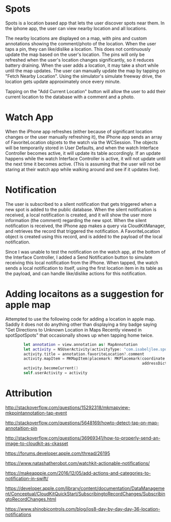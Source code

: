 # Spots

Spots is a location based app that lets the user discover spots near them. 
In the iphone app, the user can view nearby location and all locations.

The nearby locations are displayed on a map, with pins and custom annotations showing the comment/photo of the location. 
When the user taps a pin, they can like/dislike a location. This does not continuously update the map based on the user's location.
The pins will only be refreshed when the user's location changes significantly, so it reduces battery draining. When the user adds a location, it may take a short while until the map updates. The user can manually update the map by tapping on "Fetch Nearby Location". Using the simulator's simulate freeway drive, the location gets update approximately once every minute.

Tapping on the "Add Current Location" button will allow the user to add their current location to the database with a comment and a photo. 

# Watch App

When the iPhone app refreshes (either because of significant location changes or the user manually refreshing it), the iPhone app sends an array of FavoriteLocation objcets to the watch via the WCSession. The objects will be temporarily stored in User Defaults, and when the watch Interface Controller becomes active, it will update its table accordingly. If an update happens while the watch Interface Controller is active, it will not update until the next time it becomes active. (This is assuming that the user will not be staring at their watch app while walking around and see if it updates live). 

# Notification

The user is subscribed to a silent notification that gets triggered when a new spot is added to the public database. 
When the silent notification is received, a local notification is created, and it will show the user more information (the comment) regarding the new spot. When the silent notification is received, the iPhone app makes a query via CloudKitManager, and retrieves the record that triggered the notification. A FavoriteLocation object is created using this record, and is added to the payload of the local notification. 

Since I was unable to test the notification on the watch app, at the bottom of the Interface Controller, I added a Send Notification button to simulate receiving this local notification from the iPhone. When tapped, the watch sends a local notification to itself, using the first location item in its table as the payload, and can handle like/dislike actions for this notification. 

# Adding locaitons as a suggestion for apple map

Attempted to use the following code for adding a location in apple map. Saddly it does not do anything other than displaying a tiny badge saying "Get Directions to Unknown Location in Maps Recently viewed in spotSpotSpots" that occasionally shows up when tapping home twice. 

```swift
        let annotation = view.annotation as! MapAnnotation
        let activity = NSUserActivity(activityType: "com.isabeljlee.spotSpotSpots/location")
        activity.title = annotation.favoriteLocation?.comment
        activity.mapItem = MKMapItem(placemark: MKPlacemark(coordinate: annotation.coordinate,
                                                            addressDictionary: nil))
        activity.becomeCurrent()
        self.userActivity = activity

```

# Attribution
http://stackoverflow.com/questions/15292318/mkmapview-mkpointannotation-tap-event

http://stackoverflow.com/questions/5648169/howto-detect-tap-on-map-annotaition-pin

http://stackoverflow.com/questions/36969341/how-to-properly-send-an-image-to-cloudkit-as-ckasset

https://forums.developer.apple.com/thread/26195

https://www.natashatherobot.com/watchkit-actionable-notifications/

https://makeapppie.com/2016/12/05/add-actions-and-categories-to-notification-in-swift/

https://developer.apple.com/library/content/documentation/DataManagement/Conceptual/CloudKitQuickStart/SubscribingtoRecordChanges/SubscribingtoRecordChanges.html

https://www.shinobicontrols.com/blog/ios8-day-by-day-day-36-location-notifications


